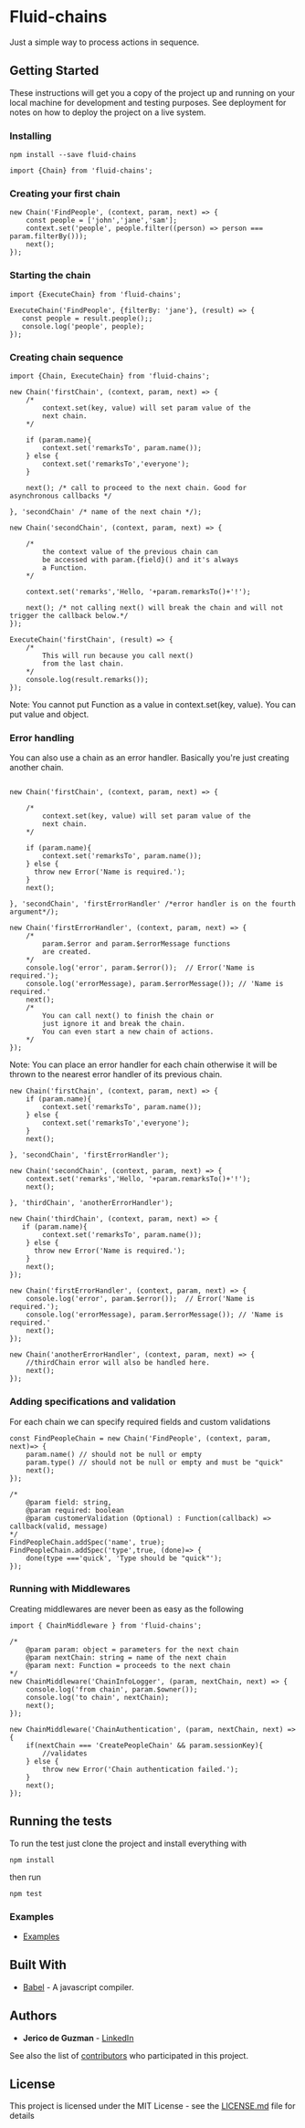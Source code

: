 # Fluid-chains

Just a simple way to process actions in sequence.

## Getting Started

These instructions will get you a copy of the project up and running on your local machine for development and testing purposes. See deployment for notes on how to deploy the project on a live system.

### Installing

```
npm install --save fluid-chains
```

```
import {Chain} from 'fluid-chains';
```

### Creating your first chain

```
new Chain('FindPeople', (context, param, next) => {
    const people = ['john','jane','sam'];
    context.set('people', people.filter((person) => person === param.filterBy()));
    next();
});
```

### Starting the chain

```
import {ExecuteChain} from 'fluid-chains';

ExecuteChain('FindPeople', {filterBy: 'jane'}, (result) => {
   const people = result.people();;
   console.log('people', people);
});
```

### Creating chain sequence

```
import {Chain, ExecuteChain} from 'fluid-chains';

new Chain('firstChain', (context, param, next) => {
    /* 
        context.set(key, value) will set param value of the 
        next chain. 
    */ 

    if (param.name){
        context.set('remarksTo', param.name());
    } else {
        context.set('remarksTo','everyone');
    }

    next(); /* call to proceed to the next chain. Good for asynchronous callbacks */

}, 'secondChain' /* name of the next chain */); 

new Chain('secondChain', (context, param, next) => { 

    /* 
        the context value of the previous chain can
        be accessed with param.{field}() and it's always
        a Function.
    */

    context.set('remarks','Hello, '+param.remarksTo()+'!');

    next(); /* not calling next() will break the chain and will not trigger the callback below.*/
});

ExecuteChain('firstChain', (result) => {
    /* 
        This will run because you call next()
        from the last chain.
    */
    console.log(result.remarks());
});
```
Note: You cannot put Function as a value in context.set(key, value). You can put value and object.

### Error handling

You can also use a chain as an error handler. Basically you're just creating another chain.
```

new Chain('firstChain', (context, param, next) => {

    /* 
        context.set(key, value) will set param value of the 
        next chain. 
    */ 

    if (param.name){
        context.set('remarksTo', param.name());
    } else {
      throw new Error('Name is required.');
    }
    next();

}, 'secondChain', 'firstErrorHandler' /*error handler is on the fourth argument*/); 

new Chain('firstErrorHandler', (context, param, next) => { 
    /*
        param.$error and param.$errorMessage functions
        are created.
    */
    console.log('error', param.$error());  // Error('Name is required.');
    console.log('errorMessage), param.$errorMessage()); // 'Name is required.'
    next(); 
    /* 
        You can call next() to finish the chain or 
        just ignore it and break the chain. 
        You can even start a new chain of actions. 
    */
});
```
Note: You can place an error handler for each chain otherwise it will be thrown to the nearest error handler of its previous chain.

```
new Chain('firstChain', (context, param, next) => {
    if (param.name){
        context.set('remarksTo', param.name());
    } else {
        context.set('remarksTo','everyone');
    }
    next();

}, 'secondChain', 'firstErrorHandler'); 

new Chain('secondChain', (context, param, next) => {
    context.set('remarks','Hello, '+param.remarksTo()+'!');
    next();

}, 'thirdChain', 'anotherErrorHandler'); 

new Chain('thirdChain', (context, param, next) => {
   if (param.name){
        context.set('remarksTo', param.name());
    } else {
      throw new Error('Name is required.');
    }
    next();
}); 

new Chain('firstErrorHandler', (context, param, next) => { 
    console.log('error', param.$error());  // Error('Name is required.');
    console.log('errorMessage), param.$errorMessage()); // 'Name is required.'
    next();
});

new Chain('anotherErrorHandler', (context, param, next) => { 
    //thirdChain error will also be handled here.
    next();
});
```
### Adding specifications and validation

For each chain we can specify required fields and custom validations

```
const FindPeopleChain = new Chain('FindPeople', (context, param, next)=> { 
    param.name() // should not be null or empty
    param.type() // should not be null or empty and must be "quick"
    next();
});

/*
    @param field: string,
    @param required: boolean
    @param customerValidation (Optional) : Function(callback) => callback(valid, message) 
*/
FindPeopleChain.addSpec('name', true);
FindPeopleChain.addSpec('type',true, (done)=> {
    done(type ==='quick', 'Type should be "quick"');
});

```

### Running with Middlewares

Creating middlewares are never been as easy as the following
```
import { ChainMiddleware } from 'fluid-chains';

/*
    @param param: object = parameters for the next chain
    @param nextChain: string = name of the next chain
    @param next: Function = proceeds to the next chain
*/
new ChainMiddleware('ChainInfoLogger', (param, nextChain, next) => { 
    console.log('from chain', param.$owner());
    console.log('to chain', nextChain);
    next();
});

new ChainMiddleware('ChainAuthentication', (param, nextChain, next) => { 
    if(nextChain === 'CreatePeopleChain' && param.sessionKey){
        //validates 
    } else {
        throw new Error('Chain authentication failed.');
    }
    next();
});

```

## Running the tests

To run the test just clone the project and install everything with 
```
npm install
```
then run 
```
npm test
```
### Examples

* [Examples](https://github.com/rickzx98/fluid-chains/tree/master/examples) 

## Built With

* [Babel](https://babeljs.io/) - A javascript compiler.

## Authors

* **Jerico de Guzman** - [LinkedIn](https://www.linkedin.com/in/jerico-de-guzman-35126657)

See also the list of [contributors](https://github.com/rickzx98/fluid-chains/contributors) who participated in this project.

## License

This project is licensed under the MIT License - see the [LICENSE.md](LICENSE.md) file for details
